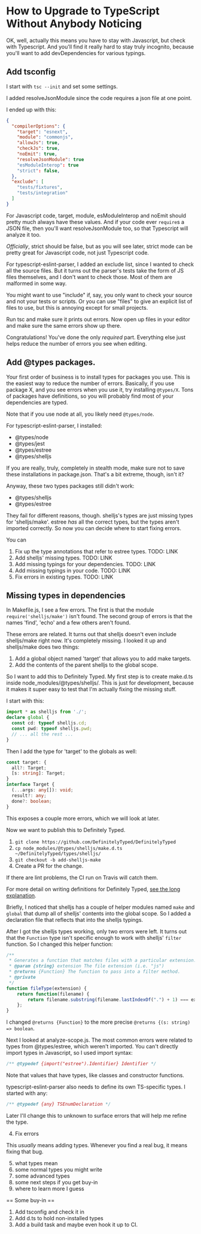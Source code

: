 # How to Upgrade to TypeScript Without Anybody Noticing

OK, well, actually this means you have to stay with Javascript, but
check with Typescript. And you'll find it really hard to stay truly
incognito, because you'll want to add devDependencies for various
typings.


## Add tsconfig

I start with `tsc --init` and set some settings.

I added resolveJsonModule since the code requires a json file at one point.

I ended up with this:

```json
{
  "compilerOptions": {
    "target": "esnext",
    "module": "commonjs",
    "allowJs": true,
    "checkJs": true,
    "noEmit": true,
    "resolveJsonModule": true
    "esModuleInterop": true
    "strict": false,
  },
  "exclude": [
    "tests/fixtures",
    "tests/integration"
  ]
}
```

For Javascript code, target, module, esModuleInterop and noEmit should
pretty much always have these values. And if your code ever `require`s
a JSON file, then you'll want resolveJsonModule too, so that
Typescript will analyze it too.

*Officially*, strict should be false, but as you will see later,
 strict mode can be pretty great for Javascript code, not just
 Typescript code.

For typescript-eslint-parser, I added an exclude list, since I wanted
to check all the source files. But it turns out the parser's tests
take the form of JS files themselves, and I don't want to check those.
Most of them are malformed in some way.

You might want to use "include" if, say, you only want to check your
source and not your tests or scripts. Or you can use "files" to give
an explicit list of files to use, but this is annoying except for
small projects.

Run tsc and make sure it prints out errors. Now open up
files in your editor and make sure the same errors show up there.

Congratulations! You've done the only *required* part. Everything else
just helps reduce the number of errors you see when editing.

## Add @types packages.

Your first order of business is to install types for packages you use.
This is the easiest way to reduce the number of errors. Basically, if
you use package X, and you see errors when you use it, try installing
`@types/X`. Tons of packages have definitions, so you will probably
find most of your dependencies are typed.

Note that if you use node at all, you likely need `@types/node`.

For typescript-eslint-parser, I installed:

* @types/node
* @types/jest
* @types/estree
* @types/shelljs

If you are really, truly, completely in stealth mode, make sure not to
save these installations in package.json. That's a bit extreme,
though, isn't it?

Anyway, these two types packages still didn't work:

* @types/shelljs
* @types/estree

They fail for different reasons, though. shelljs's types are just
missing types for 'shelljs/make'. estree *has* all the correct types,
but the types aren't imported correctly. So now you can decide where
to start fixing errors.

You can

1. Fix up the type annotations that refer to estree types. TODO: LINK
2. Add shelljs' missing types. TODO: LINK
2. Add missing typings for your dependencies. TODO: LINK
3. Add missing typings in your code. TODO: LINK
3. Fix errors in existing types. TODO: LINK

## Missing types in dependencies

In Makefile.js, I see a few errors. The first is that the module
`require('shelljs/make')` isn't found. The second group of errors is
that the names 'find', 'echo' and a few others aren't found.

These errors are related. It turns out that shelljs doesn't even
include shelljs/make right now. It's completely missing. I looked it
up and shelljs/make does two things:

1. Add a global object named 'target' that allows you to add make
targets.
2. Add the contents of the parent shelljs to the global scope.

So I want to add this to Definitely Typed. My first step is to create
make.d.ts inside node_modules/@types/shelljs/. This is just for
development, because it makes it super easy to test that I'm actually
fixing the missing stuff.

I start with this:

```ts
import * as shelljs from './';
declare global {
  const cd: typeof shelljs.cd;
  const pwd: typeof shelljs.pwd;
  // ... all the rest ...
}
```

Then I add the type for 'target' to the globals as well:

```ts
const target: {
  all?: Target;
  [s: string]: Target;
}
interface Target {
  (...args: any[]): void;
  result?: any;
  done?: boolean;
}
```

This exposes a couple more errors, which we will look at later.

Now we want to publish this to Definitely Typed.

1. `git clone https://github.com/DefinitelyTyped/DefinitelyTyped`
2. `cp node_modules/@types/shelljs/make.d.ts ~/DefinitelyTyped/types/shelljs/`
3. `git checkout -b add-shelljs-make`
4. Create a PR for the change.

If there are lint problems, the CI run on Travis will catch them.

For more detail on writing definitions for Definitely Typed, [see the
long explanation](?????).


Briefly, I noticed that shelljs has a couple of helper modules named
`make` and `global` that dump all of shelljs' contents into the global
scope. So I added a declaration file that reflects that into the
shelljs typings.


After I got the shelljs types working, only two errors were left. It
turns out that the `Function` type isn't specific enough to work with
shelljs' `filter` function. So I changed this helper function:


```js
/**
 * Generates a function that matches files with a particular extension.
 * @param {string} extension The file extension (i.e. "js")
 * @returns {Function} The function to pass into a filter method.
 * @private
 */
function fileType(extension) {
    return function(filename) {
        return filename.substring(filename.lastIndexOf(".") + 1) === extension;
    };
}
```

I changed `@returns {Function}` to the more precise
`@returns {(s: string) => boolean`.

Next I looked at analyze-scope.js. The most common errors were related
to types from @types/estree, which weren't imported. You can't
directly import types in Javascript, so I used import
syntax:

```js
/** @typedef {import("estree").Identifier} Identifier */
```

Note that values that have types, like classes and constructor functions.

typescript-eslint-parser also needs to define its own TS-specific
types. I started with any:

```js
/** @typedef {any} TSEnumDeclaration */
```

Later I'll change this to unknown to surface errors that will help me
refine the type.

4. Fix errors

This *usually* means adding types. Whenever you find a real bug, it
means fixing that bug.

5. what types mean
6. some normal types you might write
7. some advanced types
8. some next steps if you get buy-in
9. where to learn more I guess

== Some buy-in ==
1. Add tsconfig and check it in
2. Add d.ts to hold non-installed types
3. Add a build task and maybe even hook it up to CI.
